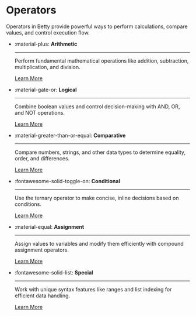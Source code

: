 # Operators  

Operators in Betty provide powerful ways to perform calculations, compare values, and control execution flow.  

<div class="grid cards" markdown>  

- :material-plus: __Arithmetic__  

    ---  

    Perform fundamental mathematical operations like addition, subtraction, multiplication, and division.  

    [Learn More](arithmetic.md)  

- :material-gate-or: __Logical__  

    ---  

    Combine boolean values and control decision-making with AND, OR, and NOT operations.  

    [Learn More](logical.md)  

- :material-greater-than-or-equal: __Comparative__  

    ---  

    Compare numbers, strings, and other data types to determine equality, order, and differences. 

    [Learn More](comparative.md)  

- :fontawesome-solid-toggle-on: __Conditional__  

    ---  

    Use the ternary operator to make concise, inline decisions based on conditions.  

    [Learn More](conditional.md)  

- :material-equal: __Assignment__  

    ---  

    Assign values to variables and modify them efficiently with compound assignment operators.

    [Learn More](assignment.md)

- :fontawesome-solid-list: __Special__  

    ---  

    Work with unique syntax features like ranges and list indexing for efficient data handling.  
    
    [Learn More](special.md)   

</div>